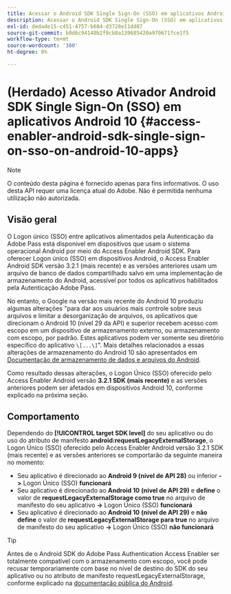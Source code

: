 ```yaml
---
title: Acessar o Android SDK Single Sign-On (SSO) em aplicativos Android 10
description: Acessar o Android SDK Single Sign-On (SSO) em aplicativos Android 10
exl-id: dedade15-c451-4757-b684-d3728e11dd87
source-git-commit: b0d6c94148b2f9cb8a139685420a970671fce1f5
workflow-type: tm+mt
source-wordcount: '380'
ht-degree: 0%

---
```


# (Herdado) Acesso Ativador Android SDK Single Sign-On (SSO) em aplicativos Android 10 {#access-enabler-android-sdk-single-sign-on-sso-on-android-10-apps}

>[!NOTE]
>
>O conteúdo desta página é fornecido apenas para fins informativos. O uso desta API requer uma licença atual do Adobe. Não é permitida nenhuma utilização não autorizada.

## Visão geral

O Logon único (SSO) entre aplicativos alimentados pela Autenticação da Adobe Pass está disponível em dispositivos que usam o sistema operacional Android por meio do Access Enabler Android SDK. Para oferecer Logon único (SSO) em dispositivos Android, o Access Enabler Android SDK versão 3.2.1 (mais recente) e as versões anteriores usam um arquivo de banco de dados compartilhado salvo em uma implementação de armazenamento do Android, acessível por todos os aplicativos habilitados pela Autenticação Adobe Pass.

No entanto, o Google na versão mais recente do Android 10 produziu algumas alterações &quot;para dar aos usuários mais controle sobre seus arquivos e limitar a desorganização de arquivos, os aplicativos que direcionam o Android 10 (nível 29 da API) e superior recebem acesso com escopo em um dispositivo de armazenamento externo, ou armazenamento com escopo, por padrão. Estes aplicativos podem ver somente seu diretório específico do aplicativo `\[...\]`&quot;. Mais detalhes relacionados a essas alterações de armazenamento do Android 10 são apresentados em [Documentação de armazenamento de dados e arquivos do Android](https://developer.android.com/training/data-storage/files/external-scoped).

Como resultado dessas alterações, o Logon Único (SSO) oferecido pelo Access Enabler Android versão **3.2.1 SDK (mais recente)** e as versões anteriores podem ser afetados em dispositivos Android 10, conforme explicado na próxima seção.

## Comportamento

Dependendo do **[!UICONTROL target SDK level]** do seu aplicativo ou do uso do atributo de manifesto **android:requestLegacyExternalStorage**, o Logon Único (SSO) oferecido pelo Access Enabler Android versão 3.2.1 SDK (mais recente) e as versões anteriores se comportarão da seguinte maneira no momento:

- Seu aplicativo é direcionado ao **Android 9 (nível de API 28)** ou inferior **-\>** Logon Único (SSO) **funcionará**
- Seu aplicativo é direcionado ao **Android 10** **(nível de API 29)** e **define** o valor de **requestLegacyExternalStorage como true** no arquivo de manifesto do seu aplicativo **-\>** Logon Único (SSO) **funcionará**
- Seu aplicativo é direcionado ao **Android 10** **(nível de API 29)** e **não define** o valor de **requestLegacyExternalStorage para true** no arquivo de manifesto do seu aplicativo **-\>** Logon Único (SSO) **não funcionará**

>[!TIP]
>
> Antes de o Android SDK do Adobe Pass Authentication Access Enabler ser totalmente compatível com o armazenamento com escopo, você pode recusar temporariamente com base no nível de destino do SDK do seu aplicativo ou no atributo de manifesto requestLegacyExternalStorage, conforme explicado na [documentação pública do Android](https://developer.android.com/training/data-storage/files/external-scoped#opt-out-of-scoped-storage).
